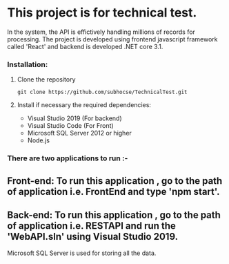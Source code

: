 # This project is for technical test. 

In the system, the API is effictively handling millions of records for processing. The project is developed using frontend javascript framework called 'React' and backend is developed .NET core 3.1. 

### Installation:
1. Clone the repository
   ```Shell
   git clone https://github.com/subhocse/TechnicalTest.git
   ```
2. Install if necessary the required dependencies:
   
   - Visual Studio 2019 (For backend)
   - Visual Studio Code (For Front)
   - Microsoft SQL Server 2012 or higher
   - Node.js
  

### There are two applications to run :-

## Front-end: To run this application , go to the path of application i.e. FrontEnd and type 'npm start'.

## Back-end: To run this application , go to the path of application i.e. RESTAPI and run the 'WebAPI.sln' using Visual Studio 2019.
Microsoft SQL Server is used for storing all the data.
